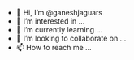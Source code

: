 - 👋 Hi, I’m @ganeshjaguars
- 👀 I’m interested in ...
- 🌱 I’m currently learning ...
- 💞️ I’m looking to collaborate on ...
- 📫 How to reach me ...

<!---
ganeshjaguars/ganeshjaguars is a ✨ special ✨ repository because its `README.md` (this file) appears on your GitHub profile.
You can click the Preview link to take a look at your changes.
--->
